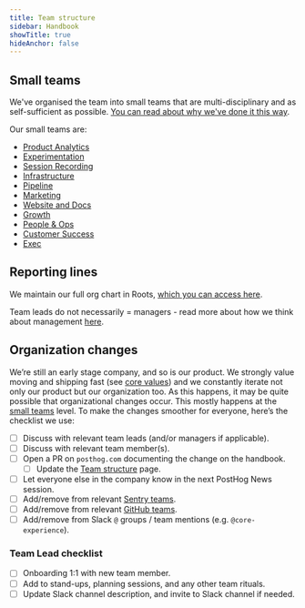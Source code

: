 ```yaml
---
title: Team structure
sidebar: Handbook
showTitle: true
hideAnchor: false
---
```


## Small teams

We've organised the team into small teams that are multi-disciplinary and as self-sufficient as possible. [You can read about why we've done it this way](/handbook/company/small-teams).

Our small teams are:

- [Product Analytics](/handbook/small-teams/product-analytics)
- [Experimentation](/handbook/small-teams/experimentation)
- [Session Recording](/handbook/small-teams/session-recording)
- [Infrastructure](/handbook/small-teams/infrastructure)
- [Pipeline](/handbook/small-teams/pipeline)
- [Marketing](/handbook/small-teams/marketing)
- [Website and Docs](/handbook/small-teams/website-docs)
- [Growth](/handbook/small-teams/growth)
- [People & Ops](/handbook/small-teams/people)
- [Customer Success](/handbook/small-teams/customer-success)
- [Exec](/handbook/small-teams/exec)

## Reporting lines

We maintain our full org chart in Roots, [which you can access here](https://app.tryroots.io/org-chart). 

Team leads do not necessarily = managers - read more about how we think about management [here]([/handbook/company/management). 

## Organization changes

We’re still an early stage company, and so is our product. We strongly value moving and shipping fast (see [core values](/handbook/company/values)) and we constantly iterate not only our product but our organization too. As this happens, it may be quite possible that organizational changes occur. This mostly happens at the [small teams](/handbook/company/small-teams) level. To make the changes smoother for everyone, here’s the checklist we use:

- [ ] Discuss with relevant team leads (and/or managers if applicable).
- [ ] Discuss with relevant team member(s).
- [ ] Open a PR on `posthog.com` documenting the change on the handbook.
    - [ ] Update the [Team structure](/handbook/small-teams/team-structure) page.
- [ ] Let everyone else in the company know in the next PostHog News session.
- [ ] Add/remove from relevant [Sentry teams](https://sentry.io/settings/posthog/teams/).
- [ ] Add/remove from relevant [GitHub teams](https://github.com/orgs/PostHog/teams).
- [ ] Add/remove from Slack `@` groups / team mentions (e.g. `@core-experience`).

### Team Lead checklist
- [ ] Onboarding 1:1 with new team member.
- [ ] Add to stand-ups, planning sessions, and any other team rituals.
- [ ] Update Slack channel description, and invite to Slack channel if needed.
